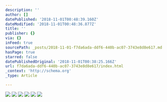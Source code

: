 ```yaml
---
description: ''
author: []
datePublished: '2018-11-01T00:48:39.160Z'
dateModified: '2018-11-01T00:48:36.877Z'
title: ''
publisher: {}
via: {}
inFeed: true
sourcePath: _posts/2018-11-01-f7da6ada-ddf6-440b-ac07-3743e8d8e617.md
hasPage: true
starred: false
datePublishedOriginal: '2018-11-01T00:38:25.166Z'
url: f7da6ada-ddf6-440b-ac07-3743e8d8e617/index.html
_context: 'http://schema.org'
_type: Article

---
```

![](https://the-grid-user-content.s3-us-west-2.amazonaws.com/d10c32ab-44c4-4632-a968-8a331153474d.jpg)
![](https://the-grid-user-content.s3-us-west-2.amazonaws.com/ce5c02c5-9678-4a08-838d-9c664e19750f.jpg)
![](https://the-grid-user-content.s3-us-west-2.amazonaws.com/599d4534-5f51-4c13-955d-ccdffe0aa2d6.jpg)
![](https://the-grid-user-content.s3-us-west-2.amazonaws.com/eeb7f3e3-59e7-4b54-b2fc-fa55c310afb5.jpg)
![](https://the-grid-user-content.s3-us-west-2.amazonaws.com/be064cfd-d5b1-4808-9e1d-eeb411afc500.jpg)
![](https://the-grid-user-content.s3-us-west-2.amazonaws.com/3f18f450-0d85-4804-9fc1-6542585e0a26.jpg)